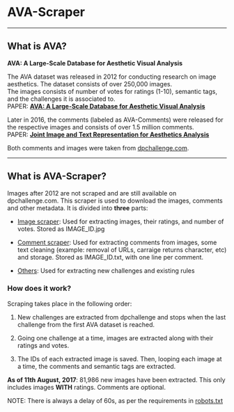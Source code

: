 # AVA-Scraper

---
## What is AVA?

**AVA: A Large-Scale Database for Aesthetic Visual Analysis**

The AVA dataset was released in 2012 for conducting research on image aesthetics. The dataset consists of over 250,000 images. <br>
The images consists of number of votes for ratings (1-10), semantic tags, and the challenges it is associated to. <br>
PAPER: **[AVA: A Large-Scale Database for Aesthetic Visual Analysis](http://refbase.cvc.uab.es/files/MMP2012a.pdf)**

Later in 2016, the comments (labeled as AVA-Comments) were released for the respective images and consists of over 1.5 million comments. <br>
PAPER: **[Joint Image and Text Representation for Aesthetics Analysis](http://infolab.stanford.edu/~wangz/project/imsearch/Aesthetics/ACMMM2016/zhou.pdf)**

Both comments and images were taken from [dpchallenge.com](dpchallenge.com).

---
## What is AVA-Scraper?

Images after 2012 are not scraped and are still available on dpchallenge.com. This scraper is used to download the images, comments and other metadata. It is divided into **three** parts:

- [Image scraper](https://github.com/tazeek/AVA-Scraper/blob/master/image_scraper.py): Used for extracting images, their ratings, and number of votes. Stored as IMAGE_ID.jpg

- [Comment scraper](https://github.com/tazeek/AVA-Scraper/blob/master/comment_scraper.py): Used for extracting comments from images, some text cleaning (example: removal of URLs, carraige returns character, etc) and storage. Stored as IMAGE_ID.txt, with one line per comment.

- [Others](https://github.com/tazeek/AVA-Scraper/blob/master/other_scraper.py): Used for extracting new challenges and existing rules

### How does it work?

Scraping takes place in the following order:

1. New challenges are extracted from dpchallenge and stops when the last challenge from the first AVA dataset is reached.

2. Going one challenge at a time, images are extracted along with their ratings and votes.

3. The IDs of each extracted image is saved. Then, looping each image at a time, the comments and semantic tags are extracted.

**As of 11th August, 2017**: 81,986 new images have been extracted. This only includes images **WITH** ratings. Comments are optional.

NOTE: There is always a delay of 60s, as per the requirements in [robots.txt](http://dpchallenge.com/robots.txt)